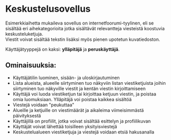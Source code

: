 # Keskustelusovellus

Esimerkkiaihetta mukaileva sovellus on internetfoorumi-tyylinen, eli se sisältää eri aihekategorioita jotka sisältävät relevantteja viesteistä koostuvia keskusteluketjuja.\
Viestit voivat sisältää tekstin lisäksi myös pienen upotetun kuvatiedoston.

Käyttäjätyyppejä on kaksi: **ylläpitäjä** ja **peruskäyttäjä**.

## Ominaisuuksia:

- Käyttäjätilin luominen, sisään- ja uloskirjautuminen
- Lista alueista, alueelle siirtyminen tuo näkyviin listan viestiketjuista joihin siirtyminen tuo näkyville viestit ja kentän viestin kirjoittamiseen
- Käyttäjä voi luoda viestiketjun tai kirjoittaa ketjuun viestin, ja poistaa omia luomuksiaan. Ylläpitäjä voi poistaa kaikkea sisältöä
- Viestejä voidaan "peukuttaa"
- Alueille ja ketjuille on viestimäärät ja aikaleima viimeisimmästä päivityksestä
- Käyttäjillä on profiilit, jotka voivat sisältää esittelyn ja profiilikuvan
- Käyttäjät voivat lähettää toisilleen yksityisviestejä
- Keskustelualueen viestiketjuja ja viestejä voidaan etsiä hakusanalla

